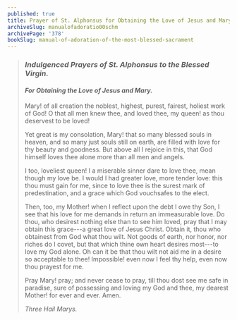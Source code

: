 ```yaml
---
published: true
title: Prayer of St. Alphonsus for Obtaining the Love of Jesus and Mary
archiveSlug: manualofadoratio00schm
archivePage: '378'
bookSlug: manual-of-adoration-of-the-most-blessed-sacrament
---
```


> ### *Indulgenced Prayers of St. Alphonsus to the Blessed Virgin.*
>
> #### *For Obtaining the Love of Jesus and Mary.*
>
> Mary! of all creation the noblest, highest, purest, fairest, holiest work of God! O that all men knew thee, and loved thee, my queen! as thou deservest to be loved!
>
> Yet great is my consolation, Mary! that so many blessed souls in heaven, and so many just souls still on earth, are filled with love for thy beauty and goodness. But above all I rejoice in this, that God himself loves thee alone more than all men and angels.
>
> I too, loveliest queen! I a miserable sinner dare to love thee, mean though my love be. I would I had greater love, more tender love: this thou must gain for me, since to love thee is the surest mark of predestination, and a grace which God vouchsafes to the elect.
>
> Then, too, my Mother! when I reflect upon the debt I owe thy Son, I see that his love for me demands in return an immeasurable love. Do thou, who desirest nothing else than to see him loved, pray that I may obtain this grace---a great love of Jesus Christ. Obtain it, thou who obtainest from God what thou wilt. Not goods of earth, nor honor, nor riches do I covet, but that which thine own heart desires most---to love my God alone. Oh can it be that thou wilt not aid me in a desire so acceptable to thee! Impossible! even now I feel thy help, even now thou prayest for me.
>
> Pray Mary! pray; and never cease to pray, till thou dost see me safe in paradise, sure of possessing and loving my God and thee, my dearest Mother! for ever and ever. Amen.
>
> *Three Hail Marys.*
